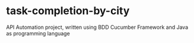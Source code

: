 # task-completion-by-city
API Automation project, written using BDD Cucumber Framework and Java as programming language
